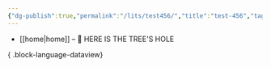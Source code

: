 ```yaml
---
{"dg-publish":true,"permalink":"/lits/test456/","title":"test-456","tags":["🎯學習歷程檔案","⚙️測試中"],"noteIcon":"3","created":"2025-06-18T14:37:15.518+08:00","updated":"2025-06-18T14:37:26.293+08:00"}
---
```



- [[home\|home]] – 🌲 HERE IS THE TREE'S HOLE

{ .block-language-dataview}

